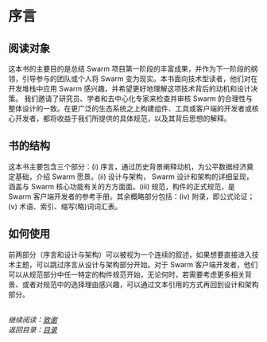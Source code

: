 # 序言
<!-- ## intended audience -->
## 阅读对象

<!-- The primary aim of this book is to capture the wealth of output of the ﬁrst phase of the Swarm project, and to serve as a compendium for teams and individuals participating in bringing Swarm to life in the forthcoming stages. The book is intended for the technically inclined reader who is interested in using Swarm in their development stack and wishes to better understand the motivation and design decisions behind the technology. Researchers, academics and decentralisation experts are invited to check our reasoning and audit the consistency of Swarm’s overall design. Core developers and developers from the wider ecosystem who build components, tooling or client implementations, should beneﬁt from the concrete speciﬁcations we present, as well as from the explanation of the thoughts behind them. -->
这本书的主要目的是总结 Swarm 项目第一阶段的丰富成果，并作为下一阶段的纲领，引导参与的团队或个人将 Swarm 变为现实。本书面向技术型读者，他们对在开发堆栈中应用 Swarm 感兴趣，并希望更好地理解这项技术背后的动机和设计决策。 我们邀请了研究员、学者和去中心化专家来检查并审核 Swarm 的合理性与整体设计的一致。在更广泛的生态系统之上构建组件、工具或客户端的开发者或核心开发者，都将收益于我们所提供的具体规范，以及其背后思想的解释。


<!-- structure of the book -->
## 书的结构

<!--- The book has three major parts. The Prelude (i), explains the motivation by describing the historical context, setting the stage for a fair data economy. We then presents the Swarm vision. The second, Design and Architecture (ii), contains a detailed exposition of the design and architecture of Swarm. This part covers all areas relevant to Swarm’s core functionality. The third part, Speciﬁcations (iii), provides the formal speciﬁcation of components. This is meant to serve as the reference handbook for Swarm client developers. The index, glossary of terms and acronyms, and an appendix (iv) containing formalised arguments (A), complete the compendium. -->
这本书主要包含三个部分：(i) 序言，通过历史背景阐释动机，为公平数据经济奠定基础，介绍 Swarm 愿景。(ii) 设计与架构， Swarm 设计和架构的详细呈现，涵盖与 Swarm 核心功能有关的方方面面。(iii) 规范，构件的正式规范，是 Swarm 客户端开发者的参考手册。其余概略部分包括：(iv) 附录，即公式论证；(v) 术语、索引、缩写(略)词词汇表。

<!-- how to use the book -->
## 如何使用

<!-- The ﬁrst two parts – the Prelude and Design and Architecture – can be read as one continuous narrative. Those wishing to jump right into the technology can start with the Design and Architecture part, skipping the Prelude. A Swarm client developer can start from any particular component spec in the Speciﬁcations part and work their way back to Design and Architecture, via the in-text references whenever wider context is needed or one is interested in the justiﬁcations for the choices apparent in the specs. -->

前两部分（序言和设计与架构）可以被视为一个连续的叙述，如果想要直接进入技术主题，可以跳过序言从设计与架构部分开始。对于 Swarm 客户端开发者，他们可以从规范部分中任一特定的构件规范开始，无论何时，若需要考虑更多相关背景、或者对规范中的选择理由感兴趣，可以通过文本引用的方式再回到设计和架构部分。

<br>_继续阅读：[致谢](/part-0/acknowledgements.md)_
<br>_返回目录：[目录](/README.md)_
